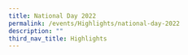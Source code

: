 ```yaml
---
title: National Day 2022
permalink: /events/Highlights/national-day-2022
description: ""
third_nav_title: Highlights
---
```

